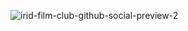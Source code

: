 ![irid-film-club-github-social-preview-2](https://github.com/iridfilmclub/.github/assets/79719348/abe467dc-a5ef-474f-ba3d-4417be346262)
